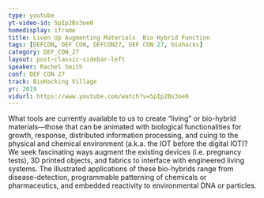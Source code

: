 ```yaml
---
type: youtube
yt-video-id: 5pIp2Bs3oe0
homedisplay: iframe
title: Liven Up Augmenting Materials  Bio Hybrid Function
tags: [DEFCON, DEF CON, DEFCON27, DEF CON 27, biohacks]
category: DEF_CON_27
layout: post-classic-sidebar-left
speaker: Rachel Smith
conf: DEF CON 27
track: BioHacking Village
yr: 2019
vidurl: https://www.youtube.com/watch?v=5pIp2Bs3oe0
---
```

What tools are currently available to us to create “living” or bio-hybrid materials—those that can be animated with biological functionalities for growth, response, distributed information processing, and cuing to the physical and chemical environment (a.k.a. the IOT before the digital IOT)? We seek fascinating ways augment the existing devices (i.e. pregnancy tests), 3D printed objects, and fabrics to interface with engineered living systems. The illustrated applications of these bio-hybrids range from disease-detection, programmable patterning of chemicals or pharmaceutics, and embedded reactivity to environmental DNA or particles.